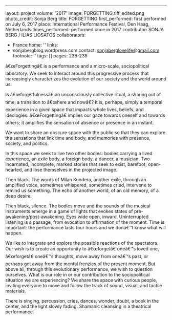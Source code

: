 ---
layout: project
volume: '2017'
image: FORGETTING.tiff_edited.png
photo_credit: Sonja Berg
title: FORGETTING
first_performed: first performed on July 6, 2017
place: International Performance Festival, Den Haag, Netherlands
times_performed: performed once in 2017
contributor: SONJA BERG / ILIAS LIOSATOS
collaborators:
- France
home: ''
links:
- sonjabergblog.wordpress.com
contact: sonjaberglovelife@gmail.com
footnote: ''
tags: []
pages: 238-239



â€œForgettingâ€ is a performance and a micro-scale, sociopolitical laboratory. We seek to interact around this progressive process that increasingly characterizes the evolution of our society and the world around us.

Is â€œforgetfulnessâ€ an unconsciously collective ritual, a sharing out of time, a transition to â€œhere and nowâ€? It is, perhaps, simply a temporal experience in a given space that impacts whole lives, beliefs, and ideologies. â€œForgettingâ€ implies our gaze towards oneself and towards others; it amplifies the sensation of absence or presence in an instant.

We want to share an obscure space with the public so that they can explore the sensations that link time and body, and memories with presence, society, and politics.

In this space we seek to live two other bodies: bodies carrying a lived experience, an exile body, a foreign body, a dancer, a musician. Two incarnated, incomplete, marked stories that seek to exist, barefoot, open-hearted, and lose themselves in the projected image.

Then black. The words of Milan Kundera, another exile, through an amplified voice, sometimes whispered, sometimes cried, intervene to remind us something. The echo of another world, of an old memory, of a deep desire.

Then black, silence. The bodies move and the sounds of the musical instruments emerge in a game of lights that evokes states of pre-awakening/post-awakening. Eyes wide open, inward. Uninterrupted listening is a passage, from evocation to affirmation of the moment. Time is important: the performance lasts four hours and we donâ€™t know what will happen.

We like to integrate and explore the possible reactions of the spectators. Our wish is to create an opportunity to â€œforgetâ€ oneâ€™s loved one, â€œforgetâ€ oneâ€™s thoughts, move away from oneâ€™s past, or perhaps get away from the mental frenzies of the present moment. But above all, through this evolutionary performance, we wish to question ourselves. What is our role in or our contribution to the sociopolitical situation we are experiencing? We share the space with curious people, inviting everyone to move and follow the track of sound, visual, and tactile materials.

There is singing, percussion, cries, dances, wonder, doubt, a book in the center, and the light slowly fading. Shamanic cleansing in a theatrical performance.
